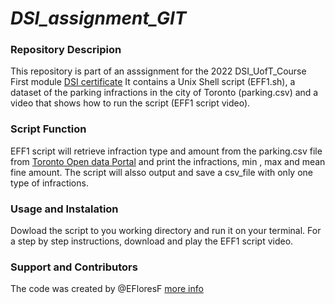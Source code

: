 # *DSI_assignment_GIT*

### **Repository Descripion**
This repository is part of an asssignment for the 2022 DSI_UofT_Course First module
[DSI certificate](https://datasciencecertificate.ca) It contains a  Unix Shell script (EFF1.sh), a dataset of the parking infractions in the city of Toronto (parking.csv) and a video that shows how to run the script (EFF1 script video).

### **Script Function**
 EFF1 script will retrieve infraction type and amount from the parking.csv file from [Toronto Open data Portal](https://open.toronto.ca/dataset/parking-tickets/) and print the infractions, min , max and mean fine amount. The script will alsso output and save a csv_file with only one type of infractions. 

### **Usage and Instalation**
Dowload the script to you working directory and run it on your terminal. For a step by step instructions, download and play the EFF1 script video.


### **Support and Contributors**
The code was created by @EFloresF 
[more info](https://unix.stackexchange.com/questions/580175/how-to-extract-maximum-and-minimum-value-from-column-1-and-column-2)
